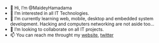 - 👋 Hi, I’m @MaideyHamadama
- 👀 I’m interested in all IT Technologies.
- 🌱 I’m currently learning web, mobile, desktop and embedded system development. Hacking and computers networking are not aside too...
- 💞️ I’m looking to collaborate on all IT projects.
- 📫 You can reach me throught my [website](https://machadi-portfolio.herokuapp.com), [twitter](https://twitter.com/machadi1101)
